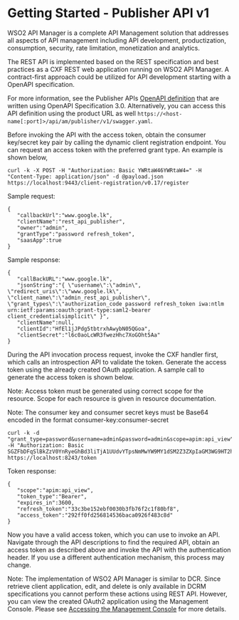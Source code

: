# Getting Started - Publisher API v1

WSO2 API Manager is a complete API Management solution that addresses all aspects of API management including API development, productization, consumption, security, rate limitation, monetization and analytics.

The REST API is implemented based on the REST specification and best practices as a CXF REST web application running on WSO2 API Manager. A contract-first approach could be utilized for API development starting with a OpenAPI specification. 

For more information, see the Publisher APIs [OpenAPI definition](https://raw.githubusercontent.com/wso2/carbon-apimgt/v6.7.177/components/apimgt/org.wso2.carbon.apimgt.rest.api.publisher.v1/src/main/resources/publisher-api.yaml) that are written using OpenAPI Specification 3.0. Alternatively, you can access this API definition using the product URL as well `https://<host-name[:port]>/api/am/publisher/v1/swagger.yaml`.

Before invoking the API with the access token, obtain the consumer key/secret key pair by calling the dynamic client registration endpoint. You can request an access token with the preferred grant type. An example is shown below,

```
curl -k -X POST -H "Authorization: Basic YWRtaW46YWRtaW4=" -H "Content-Type: application/json" -d @payload.json https://localhost:9443/client-registration/v0.17/register
```

Sample request:

```
{
   "callbackUrl":"www.google.lk",
   "clientName":"rest_api_publisher",
   "owner":"admin",
   "grantType":"password refresh_token",
   "saasApp":true
}
```

Sample response:

```
{
   "callBackURL":"www.google.lk",
   "jsonString":"{ \"username\":\"admin\", \"redirect_uris\":\"www.google.lk\", \"client_name\":\"admin_rest_api_publisher\", \"grant_types\":\"authorization_code password refresh_token iwa:ntlm urn:ietf:params:oauth:grant-type:saml2-bearer client_credentialsimplicit\" }",
   "clientName":null,
   "clientId":"HfEl1jJPdg5tbtrxhAwybN05QGoa",
   "clientSecret":"l6c0aoLcWR3fwezHhc7XoGOht5Aa"
}
```

During the API invocation process request, invoke the CXF handler first, which calls an introspection API to validate the token. Generate the access token using the already created OAuth application. A sample call to generate the access token is shown below.

Note: Access token must be generated using correct scope for the resource. Scope for each resource is given in resource documentation.

Note: The consumer key and consumer secret keys must be Base64 encoded in the format consumer-key:consumer-secret

```
curl -k -d "grant_type=password&username=admin&password=admin&scope=apim:api_view" -H "Authorization: Basic SGZFbDFqSlBkZzV0YnRyeGhBd3liTjA1UUdvYTpsNmMwYW9MY1dSM2Z3ZXpIaGM3WG9HT2h0NUFh" https://localhost:8243/token
```

Token response:

```
{
   "scope":"apim:api_view",
   "token_type":"Bearer",
   "expires_in":3600,
   "refresh_token":"33c3be152ebf0030b3fb76f2c1f80bf8",
   "access_token":"292ff0fd256814536baca0926f483c8d"
}
```

Now you have a valid access token, which you can use to invoke an API. Navigate through the API descriptions to find the required API, obtain an access token as described above and invoke the API with the authentication header. If you use a different authentication mechanism, this process may change.

Note: The implementation of WSO2 API Manager is similar to DCR. Since retrieve client application, edit, and delete is only available in DCRM specifications you cannot perform these actions using REST API. However, you can view the created OAuth2 application using the Management Console. Please see [Accessing the Management Console]({{base_path}}/install-and-setup/install/running-the-product/#accessing-the-management-console) for more details.
